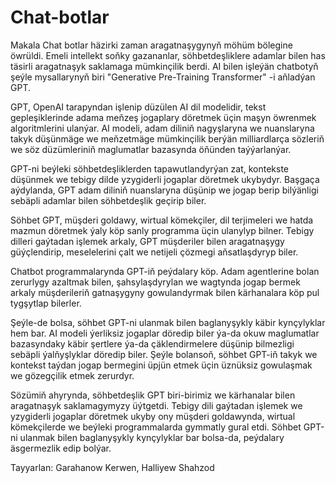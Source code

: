 # Chat-botlar
Makala
Chat botlar häzirki zaman aragatnaşygynyň möhüm bölegine öwrüldi. Emeli intellekt soňky gazananlar, söhbetdeşliklere adamlar bilen has täsirli aragatnaşyk saklamaga mümkinçilik berdi. AI bilen işleýän chatbotyň şeýle mysallarynyň biri "Generative Pre-Training Transformer" -i aňladýan GPT.

GPT, OpenAI tarapyndan işlenip düzülen AI dil modelidir, tekst gepleşiklerinde adama meňzeş jogaplary döretmek üçin maşyn öwrenmek algoritmlerini ulanýar. AI modeli, adam diliniň nagyşlaryna we nuanslaryna takyk düşünmäge we meňzetmäge mümkinçilik berýän milliardlarça sözleriň we söz düzümleriniň maglumatlar bazasynda öňünden taýýarlanýar.

GPT-ni beýleki söhbetdeşliklerden tapawutlandyrýan zat, kontekste düşünmek we tebigy dilde yzygiderli jogaplar döretmek ukybydyr. Başgaça aýdylanda, GPT adam diliniň nuanslaryna düşünip we jogap berip bilýänligi sebäpli adamlar bilen söhbetdeşlik geçirip biler.

Söhbet GPT, müşderi goldawy, wirtual kömekçiler, dil terjimeleri we hatda mazmun döretmek ýaly köp sanly programma üçin ulanylyp bilner. Tebigy dilleri gaýtadan işlemek arkaly, GPT müşderiler bilen aragatnaşygy güýçlendirip, meselelerini çalt we netijeli çözmegi aňsatlaşdyryp biler.

Chatbot programmalarynda GPT-iň peýdalary köp. Adam agentlerine bolan zerurlygy azaltmak bilen, şahsylaşdyrylan we wagtynda jogap bermek arkaly müşderileriň gatnaşygyny gowulandyrmak bilen kärhanalara köp pul tygşytlap bilerler.

Şeýle-de bolsa, söhbet GPT-ni ulanmak bilen baglanyşykly käbir kynçylyklar hem bar. AI modeli ýerliksiz jogaplar döredip biler ýa-da okuw maglumatlar bazasyndaky käbir şertlere ýa-da çäklendirmelere düşünip bilmezligi sebäpli ýalňyşlyklar döredip biler. Şeýle bolansoň, söhbet GPT-iň takyk we kontekst taýdan jogap bermegini üpjün etmek üçin üznüksiz gowulaşmak we gözegçilik etmek zerurdyr.

Sözümiň ahyrynda, söhbetdeşlik GPT biri-birimiz we kärhanalar bilen aragatnaşyk saklamagymyzy üýtgetdi. Tebigy dili gaýtadan işlemek we yzygiderli jogaplar döretmek ukyby ony müşderi goldawynda, wirtual kömekçilerde we beýleki programmalarda gymmatly gural etdi. Söhbet GPT-ni ulanmak bilen baglanyşykly kynçylyklar bar bolsa-da, peýdalary äsgermezlik edip bolýar.

Tayyarlan: Garahanow Kerwen, Halliyew Shahzod
